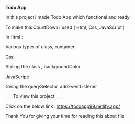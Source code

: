**Todo App**

In this project i made Todo App which functional and ready

To make this CountDown i used ( Html, Css, JavaScript )

In Html :

Various types of class, container

Css:

Styling the class , backgroundColor

JavaScript:

Giving the querySelector, addEventListener

____To view this project ____

Click on the below link : https://todoapp99.netlify.app/

Thank You for giving your time for reading this about file


